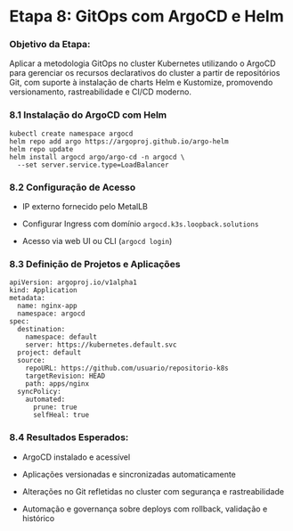 # Etapa 8: GitOps com ArgoCD e Helm

### Objetivo da Etapa:

Aplicar a metodologia GitOps no cluster Kubernetes utilizando o ArgoCD para gerenciar os recursos declarativos do cluster a partir de repositórios Git, com suporte à instalação de charts Helm e Kustomize, promovendo versionamento, rastreabilidade e CI/CD moderno.

### 8.1 Instalação do ArgoCD com Helm

```
kubectl create namespace argocd
helm repo add argo https://argoproj.github.io/argo-helm
helm repo update
helm install argocd argo/argo-cd -n argocd \
  --set server.service.type=LoadBalancer
```

### 8.2 Configuração de Acesso

- IP externo fornecido pelo MetalLB
    
- Configurar Ingress com domínio `argocd.k3s.loopback.solutions`
    
- Acesso via web UI ou CLI (`argocd login`)
    

### 8.3 Definição de Projetos e Aplicações

```
apiVersion: argoproj.io/v1alpha1
kind: Application
metadata:
  name: nginx-app
  namespace: argocd
spec:
  destination:
    namespace: default
    server: https://kubernetes.default.svc
  project: default
  source:
    repoURL: https://github.com/usuario/repositorio-k8s
    targetRevision: HEAD
    path: apps/nginx
  syncPolicy:
    automated:
      prune: true
      selfHeal: true
```

### 8.4 Resultados Esperados:

- ArgoCD instalado e acessível
    
- Aplicações versionadas e sincronizadas automaticamente
    
- Alterações no Git refletidas no cluster com segurança e rastreabilidade
    
- Automação e governança sobre deploys com rollback, validação e histórico
    
